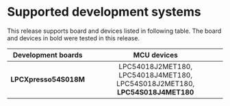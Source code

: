 # Supported development systems

This release supports board and devices listed in following table. The board and devices in bold were tested in this release.

|Development boards|MCU devices|
|:--:              |:--:       |
|**LPCXpresso54S018M**|LPC54018J2MET180, LPC54018J4MET180, LPC54S018J2MET180,<br> **LPC54S018J4MET180**|
